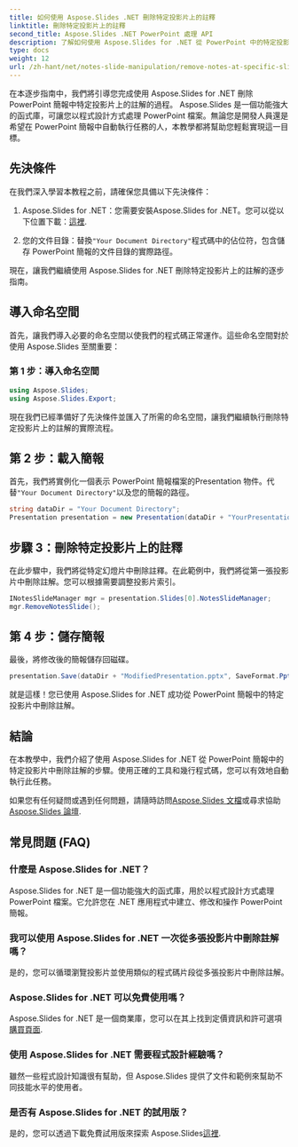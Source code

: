```yaml
---
title: 如何使用 Aspose.Slides .NET 刪除特定投影片上的註釋
linktitle: 刪除特定投影片上的註釋
second_title: Aspose.Slides .NET PowerPoint 處理 API
description: 了解如何使用 Aspose.Slides for .NET 從 PowerPoint 中的特定投影片中刪除註解。毫不費力地簡化您的簡報。
type: docs
weight: 12
url: /zh-hant/net/notes-slide-manipulation/remove-notes-at-specific-slide/
---
```


在本逐步指南中，我們將引導您完成使用 Aspose.Slides for .NET 刪除 PowerPoint 簡報中特定投影片上的註解的過程。 Aspose.Slides 是一個功能強大的函式庫，可讓您以程式設計方式處理 PowerPoint 檔案。無論您是開發人員還是希望在 PowerPoint 簡報中自動執行任務的人，本教學都將幫助您輕鬆實現這一目標。

## 先決條件

在我們深入學習本教程之前，請確保您具備以下先決條件：

1.  Aspose.Slides for .NET：您需要安裝Aspose.Slides for .NET。您可以從以下位置下載：[這裡](https://releases.aspose.com/slides/net/).

2. 您的文件目錄：替換`"Your Document Directory"`程式碼中的佔位符，包含儲存 PowerPoint 簡報的文件目錄的實際路徑。

現在，讓我們繼續使用 Aspose.Slides for .NET 刪除特定投影片上的註解的逐步指南。

## 導入命名空間

首先，讓我們導入必要的命名空間以使我們的程式碼正常運作。這些命名空間對於使用 Aspose.Slides 至關重要：

### 第 1 步：導入命名空間

```csharp
using Aspose.Slides;
using Aspose.Slides.Export;
```
現在我們已經準備好了先決條件並匯入了所需的命名空間，讓我們繼續執行刪除特定投影片上的註解的實際流程。

## 第 2 步：載入簡報

首先，我們將實例化一個表示 PowerPoint 簡報檔案的Presentation 物件。代替`"Your Document Directory"`以及您的簡報的路徑。

```csharp
string dataDir = "Your Document Directory";
Presentation presentation = new Presentation(dataDir + "YourPresentation.pptx");
```

## 步驟 3：刪除特定投影片上的註釋

在此步驟中，我們將從特定幻燈片中刪除註釋。在此範例中，我們將從第一張投影片中刪除註解。您可以根據需要調整投影片索引。

```csharp
INotesSlideManager mgr = presentation.Slides[0].NotesSlideManager;
mgr.RemoveNotesSlide();
```

## 第 4 步：儲存簡報

最後，將修改後的簡報儲存回磁碟。

```csharp
presentation.Save(dataDir + "ModifiedPresentation.pptx", SaveFormat.Pptx);
```

就是這樣！您已使用 Aspose.Slides for .NET 成功從 PowerPoint 簡報中的特定投影片中刪除註解。

## 結論

在本教學中，我們介紹了使用 Aspose.Slides for .NET 從 PowerPoint 簡報中的特定投影片中刪除註解的步驟。使用正確的工具和幾行程式碼，您可以有效地自動執行此任務。

如果您有任何疑問或遇到任何問題，請隨時訪問[Aspose.Slides 文檔](https://reference.aspose.com/slides/net/)或尋求協助[Aspose.Slides 論壇](https://forum.aspose.com/).

## 常見問題 (FAQ)

### 什麼是 Aspose.Slides for .NET？
Aspose.Slides for .NET 是一個功能強大的函式庫，用於以程式設計方式處理 PowerPoint 檔案。它允許您在 .NET 應用程式中建立、修改和操作 PowerPoint 簡報。

### 我可以使用 Aspose.Slides for .NET 一次從多張投影片中刪除註解嗎？
是的，您可以循環瀏覽投影片並使用類似的程式碼片段從多張投影片中刪除註解。

### Aspose.Slides for .NET 可以免費使用嗎？
 Aspose.Slides for .NET 是一個商業庫，您可以在其上找到定價資訊和許可選項[購買頁面](https://purchase.aspose.com/buy).

### 使用 Aspose.Slides for .NET 需要程式設計經驗嗎？
雖然一些程式設計知識很有幫助，但 Aspose.Slides 提供了文件和範例來幫助不同技能水平的使用者。

### 是否有 Aspose.Slides for .NET 的試用版？
是的，您可以透過下載免費試用版來探索 Aspose.Slides[這裡](https://releases.aspose.com/).